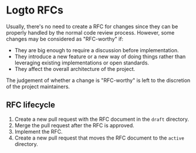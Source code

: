 # Logto RFCs

Usually, there's no need to create a RFC for changes since they can be properly handled by the normal code review process. However, some changes may be considered as "RFC-worthy" if:

- They are big enough to require a discussion before implementation.
- They introduce a new feature or a new way of doing things rather than leveraging existing implementations or open standards.
- They affect the overall architecture of the project.

The judgement of whether a change is "RFC-worthy" is left to the discretion of the project maintainers.

## RFC lifecycle

1. Create a new pull request with the RFC document in the `draft` directory.
2. Merge the pull request after the RFC is approved.
3. Implement the RFC.
4. Create a new pull request that moves the RFC document to the `active` directory.
